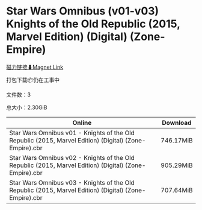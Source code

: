 # Star Wars Omnibus (v01-v03) Knights of the Old Republic (2015, Marvel Edition) (Digital) (Zone-Empire)

[磁力链接⬇Magnet Link](magnet:?xt=urn:btih:d54ef683fde0193664d54a32bf333f205d8fc43b&dn=Star%20Wars%20Omnibus%20%28v01-v03%29%20Knights%20of%20the%20Old%20Republic%20%282015%2C%20Marvel%20Edition%29%20%28Digital%29%20%28Zone-Empire%29)

打包下载📦仍在工事中

文件数：3

总大小：2.30GiB

Online | Download
--- | ---
Star Wars Omnibus v01 - Knights of the Old Republic (2015, Marvel Edition) (Digital) (Zone-Empire).cbr | 746.17MiB
Star Wars Omnibus v02 - Knights of the Old Republic (2015, Marvel Edition) (Digital) (Zone-Empire).cbr | 905.29MiB
Star Wars Omnibus v03 - Knights of the Old Republic (2015, Marvel Edition) (Digital) (Zone-Empire).cbr | 707.64MiB
